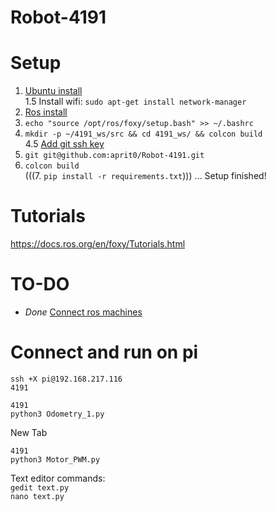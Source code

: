 # Robot-4191

# Setup
1. [Ubuntu install](https://roboticsbackend.com/install-ubuntu-on-raspberry-pi-without-monitor/#Setup_Wi-Fi_and_ssh_for_your_Raspberry_Pi_4_without_a_monitor)   
1.5 Install wifi: ```sudo apt-get install network-manager```
2. [Ros install](https://roboticsbackend.com/install-ros2-on-raspberry-pi/#Prerequisites_install_Ubuntu_Server_2004) 
3. ```echo "source /opt/ros/foxy/setup.bash" >> ~/.bashrc```
4. ```mkdir -p ~/4191_ws/src && cd 4191_ws/ && colcon build ```   
4.5 [Add git ssh key](https://docs.github.com/en/authentication/connecting-to-github-with-ssh/generating-a-new-ssh-key-and-adding-it-to-the-ssh-agent)
5. ```git git@github.com:aprit0/Robot-4191.git```
6. ```colcon build```   
(((7. ```pip install -r requirements.txt```)))
... Setup finished!

# Tutorials
https://docs.ros.org/en/foxy/Tutorials.html


# TO-DO
- *Done* [Connect ros machines](https://roboticsbackend.com/ros2-multiple-machines-including-raspberry-pi/)

# Connect and run on pi
```  
ssh +X pi@192.168.217.116  
4191  
```
```
4191  
python3 Odometry_1.py  
```
New Tab
```  
4191  
python3 Motor_PWM.py  
```
Text editor commands:  
```gedit text.py```  
```nano text.py```  
